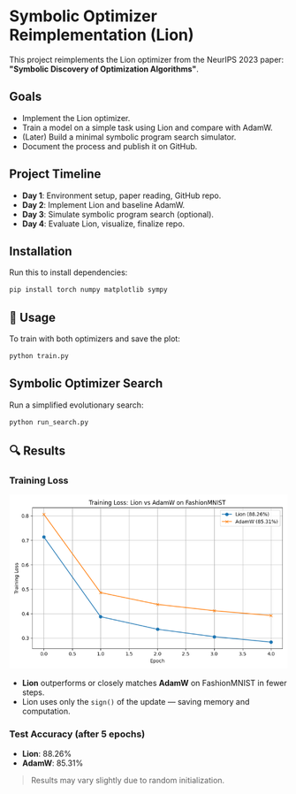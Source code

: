 # Symbolic Optimizer Reimplementation (Lion)

This project reimplements the Lion optimizer from the NeurIPS 2023 paper:
**"Symbolic Discovery of Optimization Algorithms"**.

## Goals

- Implement the Lion optimizer.
- Train a model on a simple task using Lion and compare with AdamW.
- (Later) Build a minimal symbolic program search simulator.
- Document the process and publish it on GitHub.

## Project Timeline

- **Day 1**: Environment setup, paper reading, GitHub repo.
- **Day 2**: Implement Lion and baseline AdamW.
- **Day 3**: Simulate symbolic program search (optional).
- **Day 4**: Evaluate Lion, visualize, finalize repo.

## Installation

Run this to install dependencies:

```bash
pip install torch numpy matplotlib sympy
```

## 🚀 Usage

To train with both optimizers and save the plot:

```bash
python train.py
```

## Symbolic Optimizer Search

Run a simplified evolutionary search:

```bash
python run_search.py
```

## 🔍 Results

### Training Loss

![Training Loss](results/loss_comparison.png)

- **Lion** outperforms or closely matches **AdamW** on FashionMNIST in fewer steps.
- Lion uses only the `sign()` of the update — saving memory and computation.

### Test Accuracy (after 5 epochs)

- **Lion**: 88.26%
- **AdamW**: 85.31%

> Results may vary slightly due to random initialization.
